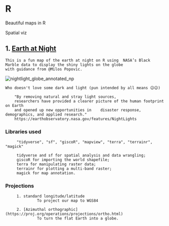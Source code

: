 # R

  Beautiful maps in R
  
  Spatial viz



## 1. [Earth at Night](https://github.com/NdutaCharity/R/blob/main/Raster-on-globe.R)

    This is a fun map of the earth at night on R using  NASA’s Black Marble data to display the shiny lights on the globe
    with guidance from @Milos Popovic.
    
  ![nightlight_globe_annotated_np](https://user-images.githubusercontent.com/58165250/195259811-0f26d1a7-ecf4-4cb2-9d89-d305f0377e24.png)

    
    Who doesn't love some dark and light (pun intended by all means 😉😉)
    
        "By removing natural and stray light sources,
        researchers have provided a clearer picture of the human footprint on Earth 
        and opened up new opportunities in    disaster response, demographics, and applied research." 
        https://earthobservatory.nasa.gov/features/NightLights
    
   ### Libraries used
         "tidyverse", "sf", "giscoR", "mapview", "terra", "terrainr", "magick"
         
         tidyverse and sf for spatial analysis and data wrangling; 
         giscoR for importing the world shapefile; 
         terra for manipulating raster data; 
         terrainr for plotting a multi-band raster; 
         magick for map annotation.
   ### Projections
         1. standard longitude/latitude
                  To project our map to WGS84
                  
         2. [Azimuthal orthographic](https://proj.org/operations/projections/ortho.html)
                  To turn the flat Earth into a globe.
         
